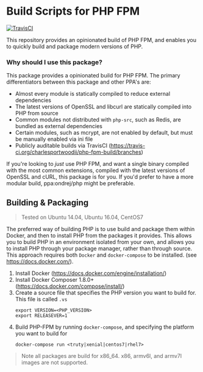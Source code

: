 # Build Scripts for PHP FPM

[![TravisCI](https://img.shields.io/travis/charlesportwoodii/php-fpm-build.svg?style=flat-square&branch=master "TravisCI")](https://travis-ci.org/charlesportwoodii/php-fpm-build)

This repository provides an opinionated build of PHP FPM, and enables you to quickly build and package modern versions of PHP.

### Why should I use this package?

This package provides a opinionated build for PHP FPM. The primary differentiators between this package and other PPA's are:

- Almost every module is statically compiled to reduce external dependencies
- The latest versions of OpenSSL and libcurl are statically compiled into PHP from source
- Common modules not distributed with `php-src`, such as Redis, are bundled as external dependencies
- Certain modules, such as mcrypt, are not enabled by default, but must be manually enabled via ini file
- Publicly auditable builds via TravisCI (https://travis-ci.org/charlesportwoodii/php-fpm-build/branches)

If you're looking to _just_ use PHP FPM, and want a single binary compiled with the most common extensions, compiled with the latest versions of OpenSSL and cURL, this package is for you. If you'd prefer to have a more modular build, ppa:ondrej/php might be preferable.

## Building & Packaging
> Tested on Ubuntu 14.04, Ubuntu 16.04, CentOS7

The preferred way of building PHP is to use build and package them within Docker, and then to install PHP from the packages it provides. This allows you to build PHP in an environment isolated from your own, and allows you to install PHP through your package manager, rather than through source. This approach requires both `Docker` and `docker-compose` to be installed. (see https://docs.docker.com/).

1. Install Docker (https://docs.docker.com/engine/installation/)
2. Install Docker Composer 1.8.0+ (https://docs.docker.com/compose/install/)
3. Create a source file that specifies the PHP version you want to build for. This file is called `.vs`
	```
	export VERSION=<PHP_VERSION>
	export RELEASEVER=1
	```
3. Build PHP-FPM by running `docker-compose`, and specifying the platform you want to build for
	```
	docker-compose run <truty|xenial|centos7|rhel7>
	```

> Note all packages are build for x86_64. x86, armv6l, and armv7l images are not supported.
